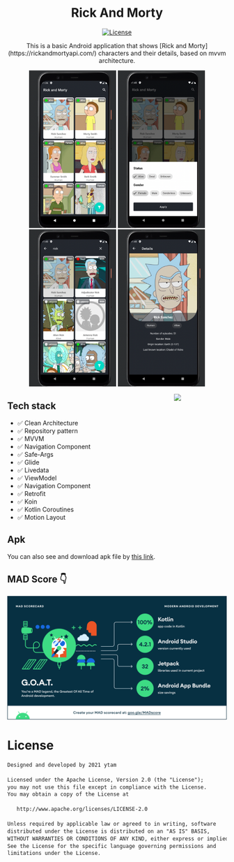 <h1 align="center">Rick And Morty</h1>

<p align="center">
  <a href="https://opensource.org/licenses/Apache-2.0"><img alt="License" src="https://img.shields.io/badge/License-Apache%202.0-blue.svg"/></a>
</p>

<p align="center">  
This is a basic Android application that shows [Rick and Morty](https://rickandmortyapi.com/) characters and their details, based on mvvm architecture.

</p>

<p align="center">
  <img src="./arts/list.png" width="200">
  <img src="./arts/filter.png" width="200">
  <img src="./arts/search.png" width="200">
  <img src="./arts/detail.png" width="200">
</p>

<img src="/arts/rickandmorty.gif" align="right"  width="24%"/>

## Tech stack
* ✅ Clean Architecture
* ✅ Repository pattern
* ✅ MVVM
* ✅ Navigation Component
* ✅ Safe-Args
* ✅ Glide
* ✅ Livedata
* ✅ ViewModel
* ✅ Navigation Component
* ✅ Retrofit
* ✅ Koin
* ✅ Kotlin Coroutines
* ✅ Motion Layout

## Apk
You can also see and download apk file by [this link](https://github.com/ytam/RickAndMorty/tree/main/app/dev/release/).

## MAD Score 👇
![summary](/arts/mad_scorecard.png)

# License
```xml
Designed and developed by 2021 ytam

Licensed under the Apache License, Version 2.0 (the "License");
you may not use this file except in compliance with the License.
You may obtain a copy of the License at

   http://www.apache.org/licenses/LICENSE-2.0

Unless required by applicable law or agreed to in writing, software
distributed under the License is distributed on an "AS IS" BASIS,
WITHOUT WARRANTIES OR CONDITIONS OF ANY KIND, either express or implied.
See the License for the specific language governing permissions and
limitations under the License.
```

